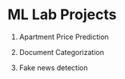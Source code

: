 # ML Lab Projects

1. Apartment Price Prediction

2. Document Categorization

3. Fake news detection
